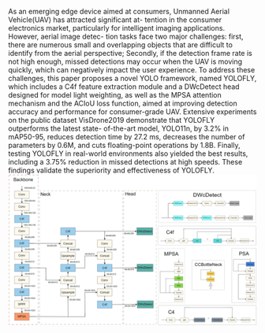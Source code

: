 As an emerging edge device aimed at consumers,
Unmanned Aerial Vehicle(UAV) has attracted significant at-
tention in the consumer electronics market, particularly for
intelligent imaging applications. However, aerial image detec-
tion tasks face two major challenges: first, there are numerous
small and overlapping objects that are difficult to identify from
the aerial perspective; Secondly, if the detection frame rate
is not high enough, missed detections may occur when the
UAV is moving quickly, which can negatively impact the user
experience. To address these challenges, this paper proposes a
novel YOLO framework, named YOLOFLY, which includes a
C4f feature extraction module and a DWcDetect head designed
for model light weighting, as well as the MPSA attention
mechanism and the ACIoU loss function, aimed at improving
detection accuracy and performance for consumer-grade UAV.
Extensive experiments on the public dataset VisDrone2019
demonstrate that YOLOFLY outperforms the latest state-
of-the-art model, YOLO11n, by 3.2% in mAP50-95, reduces
detection time by 27.2 ms, decreases the number of parameters
by 0.6M, and cuts floating-point operations by 1.8B. Finally,
testing YOLOFLY in real-world environments also yielded the
best results, including a 3.75% reduction in missed detections
at high speeds. These findings validate the superiority and
effectiveness of YOLOFLY.
![Logo](p1.png)
